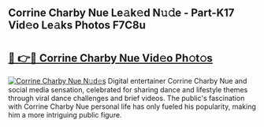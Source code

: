 ## Corrine Charby Nue Le𝚊k𝚎d N𝚞𝚍e - Part-K17 Vid𝚎o Le𝚊ks Photos F7C8u

# <h2><a href="http://fb2bvn3.evod.top/?m=Corrine+Charby+Nue">🔗 👉🔴 Corrine Charby Nue Vid𝚎o Ph𝚘t𝚘s</a></h2>

[![Corrine Charby Nue N𝚞d𝚎s](https://i.imgur.com/8V9OHl7.gif)](http://fb2bvn3.evod.top/?m=Corrine+Charby+Nue)
Digital entertainer Corrine Charby Nue and social media sensation, celebrated for sharing dance and lifestyle themes through viral dance challenges and brief videos. The public's fascination with Corrine Charby Nue personal life has only fueled his popularity, making him a more intriguing public figure. 
